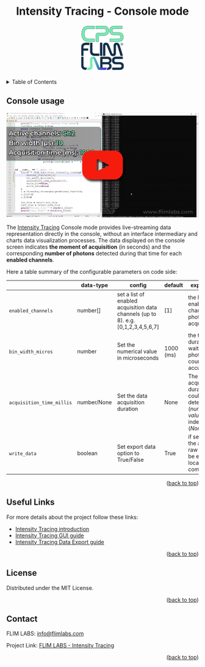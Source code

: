 <a name="readme-top"></a>

<div align="center">
  <h1>Intensity Tracing - Console mode </h1>
</div>
<div align="center">
  <a href="https://www.flimlabs.com/">
    <img src="../assets/images/shared/intensity-tracing-logo.png" alt="Logo" width="120" height="120">
  </a>
</div>
<br>

<!-- TABLE OF CONTENTS -->
<details>
  <summary>Table of Contents</summary>
  <ol>
    <li>
      <a href="#console-usage">Console Usage</a>
    </li>
    <li><a href="#useful-links">Useful links</a></li>
    <li><a href="#license">License</a></li>
    <li><a href="#contact">Contact</a></li>
  </ol>
</details>

## Console usage

[![Intensity Tracing Console Mode](../assets/images/python/intensity-tracing-console-video-thumbnail.png)](https://www.youtube.com/watch?v=gX_TdnCY5Gk)

The [Intensity Tracing](https://github.com/flim-labs/intensity-tracing-py) Console mode provides live-streaming data representation directly in the console, without an interface intermediary and charts data visualization processes.
The data displayed on the console screen indicates **the moment of acquisition** (in seconds) and the corresponding **number of photons** detected during that time for each **enabled channels**.

Here a table summary of the configurable parameters on code side:

|                           | data-type   | config                                                                            | default   | explanation                                                                               |
| ------------------------- | ----------- | --------------------------------------------------------------------------------- | --------- | ----------------------------------------------------------------------------------------- |
| `enabled_channels`        | number[]    | set a list of enabled acquisition data channels (up to 8). e.g. [0,1,2,3,4,5,6,7] | [1]       | the list of enabled channels for photons data acquisition                                 |
| `bin_width_micros`        | number      | Set the numerical value in microseconds                                           | 1000 (ms) | the time duration to wait for photons count accumulation.                                 |
| `acquisition_time_millis` | number/None | Set the data acquisition duration                                                 | None      | The acquisition duration could be determinate (_numeric value_) or indeterminate (_None_) |
| `write_data`              | boolean     | Set export data option to True/False                                              | True      | if set to _True_, the acquired raw data will be exported locally to the computer          |

 <p align="right">(<a href="#readme-top">back to top</a>)</p>

## Useful Links

For more details about the project follow these links:

- [Intensity Tracing introduction](../intensity-tracing/index.md)
- [Intensity Tracing GUI guide](../intensity-tracing/v1.4/index.md)
- [Intensity Tracing Data Export guide ](./intensity-tracing-file-format.md)

<p align="right">(<a href="#readme-top">back to top</a>)</p>

## License

Distributed under the MIT License.

<p align="right">(<a href="#readme-top">back to top</a>)</p>

<!-- CONTACT -->

## Contact

FLIM LABS: info@flimlabs.com

Project Link: [FLIM LABS - Intensity Tracing](https://github.com/flim-labs/intensity-tracing-py)

<p align="right">(<a href="#readme-top">back to top</a>)</p>
